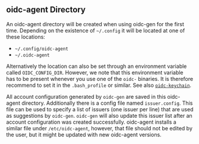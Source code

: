 ## oidc-agent Directory
An oidc-agent directory will be created when using oidc-gen for the first time. 
Depending on the existence of `~/.config` it will be located at one of these
locations:
- `~/.config/oidc-agent`
- `~/.oidc-agent`

Alternatively the location can also be set through an environment variable
called `OIDC_CONFIG_DIR`. However, we note that this environment variable has
to be present whenever you use one of the `oidc-` binaries. It is therefore
recommend to set it in the `.bash_profile` or similar. 
See also [`oidc-keychain`](../oidc-keychain/oidc-keychain.md).

All account configuration generated by `oidc-gen` are saved in this
oidc-agent directory. Additionally there is a config file named `issuer.config`. This file can be used to specify a list of issuers (one issuer per line) that are used as suggestions by `oidc-gen`. `oidc-gen` will also update this issuer list after an account configuration was created successfully. oidc-agent installs a similar file under `/etc/oidc-agent`, however, that file should not be edited by the user, but it might be updated with new oidc-agent versions.

